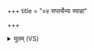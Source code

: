 +++
title = "०४ सप्तर्चेभ्यः स्वाहा"

+++
<details><summary>मूलम् (VS)</summary>

स॑प्त॒र्चेभ्यः॒ स्वाहा॑ ॥
</details>